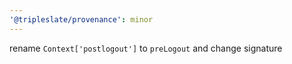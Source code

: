 ```yaml
---
'@tripleslate/provenance': minor
---
```


rename `Context['postlogout']` to `preLogout` and change signature
